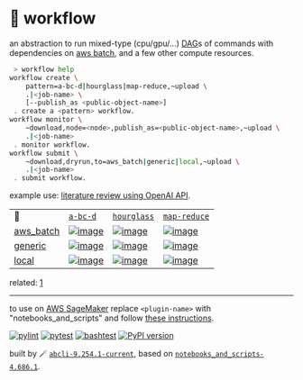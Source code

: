# 📜 workflow

an abstraction to run mixed-type (cpu/gpu/...) [DAG](https://networkx.org/documentation/stable/reference/classes/digraph.html)s of commands with dependencies on [aws batch](https://aws.amazon.com/batch/), and a few other compute resources.

```bash
 > workflow help
workflow create \
	pattern=a-bc-d|hourglass|map-reduce,~upload \
	.|<job-name> \
	[--publish_as <public-object-name>]
 . create a <pattern> workflow.
workflow monitor \
	~download,node=<node>,publish_as=<public-object-name>,~upload \
	.|<job-name>
 . monitor workflow.
workflow submit \
	~download,dryrun,to=aws_batch|generic|local,~upload \
	.|<job-name>
 . submit workflow.
```

example use: [literature review using OpenAI API](https://github.com/kamangir/openai-commands/tree/main/openai_commands/literature_review).

|   |   |   |   |
| --- | --- | --- | --- |
| 📜 | [`a-bc-d`](./patterns/a-bc-d.dot) | [`hourglass`](./patterns/hourglass.dot) | [`map-reduce`](./patterns/map-reduce.dot) |
| [aws_batch](./runners/aws_batch.py) | [![image](https://kamangir-public.s3.ca-central-1.amazonaws.com/aws_batch-a-bc-d/workflow.gif?raw=true&random=bZZcTEBZlkdDpc1T)](https://kamangir-public.s3.ca-central-1.amazonaws.com/aws_batch-a-bc-d/workflow.gif?raw=true&random=bZZcTEBZlkdDpc1T) | [![image](https://kamangir-public.s3.ca-central-1.amazonaws.com/aws_batch-hourglass/workflow.gif?raw=true&random=wd8U5roc44hbCUHk)](https://kamangir-public.s3.ca-central-1.amazonaws.com/aws_batch-hourglass/workflow.gif?raw=true&random=wd8U5roc44hbCUHk) | [![image](https://kamangir-public.s3.ca-central-1.amazonaws.com/aws_batch-map-reduce/workflow.gif?raw=true&random=vywCJP9zxNhZZtju)](https://kamangir-public.s3.ca-central-1.amazonaws.com/aws_batch-map-reduce/workflow.gif?raw=true&random=vywCJP9zxNhZZtju) |
| [generic](./runners/generic.py) | [![image](https://kamangir-public.s3.ca-central-1.amazonaws.com/generic-a-bc-d/workflow.gif?raw=true&random=VN6Hrac0OChhTnpW)](https://kamangir-public.s3.ca-central-1.amazonaws.com/generic-a-bc-d/workflow.gif?raw=true&random=VN6Hrac0OChhTnpW) | [![image](https://kamangir-public.s3.ca-central-1.amazonaws.com/generic-hourglass/workflow.gif?raw=true&random=VlZE0groquDf1JkG)](https://kamangir-public.s3.ca-central-1.amazonaws.com/generic-hourglass/workflow.gif?raw=true&random=VlZE0groquDf1JkG) | [![image](https://kamangir-public.s3.ca-central-1.amazonaws.com/generic-map-reduce/workflow.gif?raw=true&random=TlhcsruvO2V3GGid)](https://kamangir-public.s3.ca-central-1.amazonaws.com/generic-map-reduce/workflow.gif?raw=true&random=TlhcsruvO2V3GGid) |
| [local](./runners/local.py) | [![image](https://kamangir-public.s3.ca-central-1.amazonaws.com/local-a-bc-d/workflow.gif?raw=true&random=kihadLZXcxX8BUjI)](https://kamangir-public.s3.ca-central-1.amazonaws.com/local-a-bc-d/workflow.gif?raw=true&random=kihadLZXcxX8BUjI) | [![image](https://kamangir-public.s3.ca-central-1.amazonaws.com/local-hourglass/workflow.gif?raw=true&random=WuUizQqvOWKk5anu)](https://kamangir-public.s3.ca-central-1.amazonaws.com/local-hourglass/workflow.gif?raw=true&random=WuUizQqvOWKk5anu) | [![image](https://kamangir-public.s3.ca-central-1.amazonaws.com/local-map-reduce/workflow.gif?raw=true&random=wLImKz4JlzwgmsA1)](https://kamangir-public.s3.ca-central-1.amazonaws.com/local-map-reduce/workflow.gif?raw=true&random=wLImKz4JlzwgmsA1) |

related: [1](https://arash-kamangir.medium.com/%EF%B8%8F-openai-experiments-54-e49117dc69ef)

---

to use on [AWS SageMaker](https://aws.amazon.com/sagemaker/) replace `<plugin-name>` with "notebooks_and_scripts" and follow [these instructions](https://github.com/kamangir/notebooks-and-scripts/blob/main/SageMaker.md).

[![pylint](https://github.com/kamangir/notebooks-and-scripts/actions/workflows/pylint.yml/badge.svg)](https://github.com/kamangir/notebooks-and-scripts/actions/workflows/pylint.yml) [![pytest](https://github.com/kamangir/notebooks-and-scripts/actions/workflows/pytest.yml/badge.svg)](https://github.com/kamangir/notebooks-and-scripts/actions/workflows/pytest.yml) [![bashtest](https://github.com/kamangir/notebooks-and-scripts/actions/workflows/bashtest.yml/badge.svg)](https://github.com/kamangir/notebooks-and-scripts/actions/workflows/bashtest.yml) [![PyPI version](https://img.shields.io/pypi/v/notebooks-and-scripts.svg)](https://pypi.org/project/notebooks-and-scripts/)

built by 🪄 [`abcli-9.254.1-current`](https://github.com/kamangir/awesome-bash-cli), based on [`notebooks_and_scripts-4.686.1`](https://github.com/kamangir/notebooks-and-scripts).
